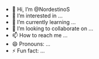 - 👋 Hi, I’m @NordestinoS
- 👀 I’m interested in ...
- 🌱 I’m currently learning ...
- 💞️ I’m looking to collaborate on ...
- 📫 How to reach me ...
- 😄 Pronouns: ...
- ⚡ Fun fact: ...

<!---<!DOCTYPE html>
<html lang="pt-BR">
<head>
    <meta charset="UTF-8">
    <meta name="viewport" content="width=device-width, initial-scale=1.0">
    <title>Nordestiinos - NDT</title>
    <link rel="stylesheet" href="styles.css">
</head>
<body>
    <header>
        <h1>Nordestiinos (NDT)</h1>
        <p>Camisas Oversized Geek e Gym</p>
    </header>
    
    <nav>
        <ul>
            <li><a href="#geek">Camisas Geek</a></li>
            <li><a href="#gym">Camisas Gym</a></li>
            <li><a href="#sobre">Sobre Nós</a></li>
            <li><a href="#contato">Contato</a></li>
        </ul>
    </nav>

    <section id="geek">
        <h2>Camisas Geek</h2>
        <div class="produto">Camisa Geek 1</div>
        <div class="produto">Camisa Geek 2</div>
        <div class="produto">Camisa Geek 3</div>
    </section>

    <section id="gym">
        <h2>Camisas Gym</h2>
        <div class="produto">Camisa Gym 1</div>
        <div class="produto">Camisa Gym 2</div>
        <div class="produto">Camisa Gym 3</div>
    </section>

    <section id="sobre">
        <h2>Sobre Nós</h2>
        <p>Oferecemos camisas oversized com estilo e conforto para todos os amantes do universo geek e fitness.</p>
    </section>

    <section id="contato">
        <h2>Contato</h2>
        <form>
            <input type="text" placeholder="Nome" required>
            <input type="email" placeholder="Email" required>
            <textarea placeholder="Mensagem" required></textarea>
            <button type="submit">Enviar</button>
        </form>
    </section>

    <footer>
        <p>&copy; 2024 Nordestiinos. Todos os direitos reservados.</p>
    </footer>
</body>
</html>

NordestinoS/NordestinoS is a ✨ special ✨ repository because its `README.md` (this file) appears on your GitHub profile.
You can click the Preview link to take a look at your changes.
--->
